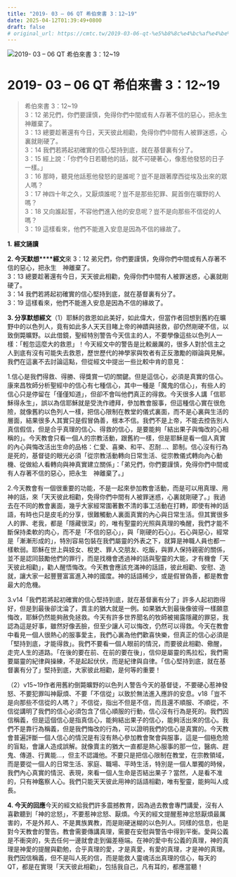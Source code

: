 ```yaml
---
title: "2019- 03 – 06 QT 希伯來書 3：12~19"
date: 2025-04-12T01:39:49+0800
draft: false
# original_url: https://cmtc.tw/2019-03-06-qt-%e5%b8%8c%e4%bc%af%e4%be%86%e6%9b%b8-3%ef%bc%9a1219
---
```


![2019- 03 – 06 QT 希伯來書 3：12~19](/images/qt.jpg   "2019- 03 – 06 QT 希伯來書 3：12~19")

# 2019- 03 – 06 QT 希伯來書 3：12~19

> 希伯來書 3：12~19  
> 3：12 弟兄們，你們要謹慎，免得你們中間或有人存著不信的惡心，把永生　神離棄了。  
> 3：13 總要趁著還有今日，天天彼此相勸，免得你們中間有人被罪迷惑，心裏就剛硬了。  
> 3：14 我們若將起初確實的信心堅持到底，就在基督裏有分了。  
> 3：15 經上說：「你們今日若聽他的話，就不可硬著心，像惹他發怒的日子一樣。」  
> 3：16 那時，聽見他話惹他發怒的是誰呢？豈不是跟著摩西從埃及出來的眾人嗎？  
> 3：17 神四十年之久，又厭煩誰呢？豈不是那些犯罪、屍首倒在曠野的人嗎？  
> 3：18 又向誰起誓，不容他們進入他的安息呢？豈不是向那些不信從的人嗎？  
> 3：19 這樣看來，他們不能進入安息是因為不信的緣故了。

**1.** **經文誦讀**

**2. 今天默想****經文**來 3：12 弟兄們，你們要謹慎，免得你們中間或有人存著不信的惡心，把永生　神離棄了。  
3：13 總要趁著還有今日，天天彼此相勸，免得你們中間有人被罪迷惑，心裏就剛硬了。  
3：14 我們若將起初確實的信心堅持到底，就在基督裏有分了。  
3：19 這樣看來，他們不能進入安息是因為不信的緣故了。

**3. 分享默想經文**（1）耶穌的救恩如此美好，如此偉大，但當作者回想到舊約在曠野中的以色列人，竟有如此多人天天目睹上帝的神蹟與拯救，卻仍然剛硬不信，以致倒斃曠野。以此借鏡，聖經特別警告今天信主的人，不要學像這些以色列人一樣：「輕忽這麼大的救恩」！今天經文中的警告是比較嚴厲的，很多人對於信主之人到底有沒有可能失去救恩，歷世歷代的神學家與牧者有正反激勵的辯論與見解。我們在這裏不去討論這點，但從經文中提出一些比較中肯的意見：

1.信心是我們得救、得勝、得獎賞一切的關鍵。但是這信心，必須是真實的信心。康來昌牧師分析聖經中的信心有七種信心，其中一種是「魔鬼的信心」，有些人的信心只是停留在「僅僅知道」，但卻不會叫他們真正的得救。今天很多人講「信耶穌得永生」，誤以為信耶穌就是受洗作禮拜，參加教會服事，但這種信心實在很危險，就像舊約以色列人一樣，把信心限制在教堂的儀式裏面，而不是心裏與生活的層面，結果很多人其實只是假冒偽善，根本不信。我們不是上帝，不能去控告別人真信假信，但是合乎真理的信心、得救的信心，是要能夠「結出果子與悔改的心相稱的」。今天教會只看一個人的宗教活動，跟舊約一樣，但是耶穌是看一個人真實的內心與悔改活出生命的品格：仁愛、喜樂、和平、忍耐…、節制。信心沒有行為是死的，基督徒的眼光必須「從宗教活動轉向日常生活、從宗教儀式轉向內心動機、從做給人看轉向與神真實建立關係」：「弟兄們，你們要謹慎，免得你們中間或有人存著不信的惡心，把永生　神離棄了。」

2.今天教會有一個很重要的功能，不是一起來參加教會活動，而是可以用真理、用神的話，來「天天彼此相勸，免得你們中間有人被罪迷惑，心裏就剛硬了。」我過去在不同的教會裏面，幾乎大家經常圍著數不清的事工活動在打轉，即使有神的話語，有時也只是皮毛的分享，很難觸動人裏面真實的內心與日常生活。但其實很多人的罪、老我，都是「隱藏很深」的，唯有聖靈的光照與真理的喚醒，我們才能不斷保持柔軟的肉心，而不是「不信的惡心」，與「剛硬的石心」。石心與惡心，經常是「漸漸形成的」，特別容易包裝在我們屬靈的外表之下，就算是神職人員也都一樣軟弱。耶穌在世上與妓女、稅吏、罪人交朋友、吃飯，與罪人保持親密的關係，並不是認同鼓勵他們的罪行，而是找機會透過神的話與聖靈的大能，才有機會「天天彼此相勸」，勸人醒悟悔改。今天教會應該充滿神的話語，彼此相勸、安慰、造就，讓大家一起豐豐富富進入神的國度。神的話語稀少，或是假冒偽善，都是教會最大的危機。

3.v14「我們若將起初確實的信心堅持到底，就在基督裏有分了」許多人起初跑得好，但是到最後卻沈淪了，賣主的猶大就是一例。如果猶大到最後像彼得一樣願意悔改，耶穌仍然能夠赦免拯救。今天有許多世界聞名的牧師被揭露隱藏的罪惡，我認為這是好事，雖然好像丟臉，但至少讓人可以悔改，仍然可以得救。今天在教會中看見一個人很熱心的服事愛主，我們心裏為他們歡喜快樂，但真正的信心必須是「堅持到底，才能得救」。我們不要看一個人眼前的情況，而要彼此相勸、儆醒，走完人生的道路。「在後的要在前、在前的要在後」，信仰是屬靈的馬拉松，我們需要屬靈的紀律與操練，不是起起伏伏，而是紀律與自律。「信心堅持到底，就在基督裏有分了」堅持到底，大家彼此相勸，是何等的重要！

（2）v15~19作者用舊約倒斃曠野的以色列人警告今天的基督徒，不要硬心惹神發怒、不要犯罪叫神厭煩、不要「不信從」以致於無法進入應許的安息。v18「豈不是向那些不信從的人嗎？」不信從，指出不但是不信，而且還不順服、不順從，不信從講明了我們的信心必須包含了信心順服的行動，信心沒有行為是死的。我們因信稱義，但是這個信心是指真信心，能夠結出果子的信心，能夠活出來的信心。我們不是靠行為稱義，但是我們悔改的行為，可以證明我們的信心是真實的。今天教會普遍評斷一個人信心的情況是有沒有熱心參加教會聚會與服事，這是一個極危險的盲點，會讓人造成誤解。就像賣主的猶大一直都是熱心服事的那一位，醫病、趕鬼、傳道、行異能…，但主不認識他。不要只是把信心限制在教堂，在宗教領域，而是要從一個人的日常生活、家庭、職場、平時生活，特別是一個人單獨的時候，我們內心真實的情況、表現，來看一個人生命是否結出果子？當然，人是看不准的，只有神鑑察人心。我們只能天天彼此用神的話語相勸，唯有聖靈，能夠叫人成長。

**4. 今天的回應**今天的經文給我們許多震撼教育，因為過去教會專門講愛，沒有人喜歡聽到「神的忿怒」，不要惹神忿怒、厭煩。今天的經文提醒惹神忿怒厭煩最厲害的，不是外邦人、不是異族異教，而是剛硬迷糊的以色列人。同樣的信息，也是對今天教會的警告。教會需要傳講真理，需要在安慰與警告中得到平衡。愛與公義是不衝突的，失去任何一邊就會走到偏差極端。在神的愛中有公義的真理，神的真理是神愛的提醒與勸勉，合乎真理的愛，才是真愛，有愛的真理，才是神的真理。我們因信稱義，但不是叫人死的信，而是能救人靈魂活出真理的信心，每天的QT，都是在實現「天天彼此相勸」，包括我自己，凡有耳的，都應當聽！